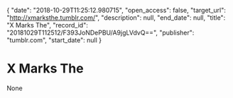 {
  "date": "2018-10-29T11:25:12.980715", 
  "open_access": false, 
  "target_url": "http://xmarksthe.tumblr.com/", 
  "description": null, 
  "end_date": null, 
  "title": "X Marks The", 
  "record_id": "20181029T112512/F393JoNDePBU/A9jgLVdvQ==", 
  "publisher": "tumblr.com", 
  "start_date": null
}

# X Marks The

None